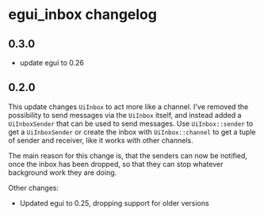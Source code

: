 # egui_inbox changelog

## 0.3.0
- update egui to 0.26

## 0.2.0
This update changes `UiInbox` to act more like a channel. I've removed the possibility to 
send messages via the `UiInbox` itself, and instead added a `UiInboxSender` that can be used to send messages.
Use `UiInbox::sender` to get a `UiInboxSender` or create the inbox with `UiInbox::channel` to get a tuple of
sender and receiver, like it works with other channels.

The main reason for this change is, that the senders can now be notified, once the inbox has been dropped,
so that they can stop whatever background work they are doing.

Other changes:
- Updated egui to 0.25, dropping support for older versions